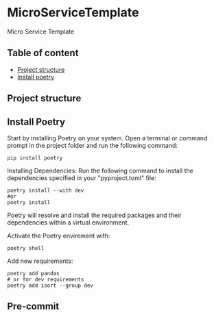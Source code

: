 # MicroServiceTemplate
Micro Service Template

## Table of content
- [Project structure]()
- [Install poetry](#install-poetry)

## Project structure

## Install Poetry
Start by installing Poetry on your system. Open a terminal or command prompt in the project folder and 
run the following command:
```
pip install poetry
```
Installing Dependencies:
Run the following command to install the dependencies specified in your "pyproject.toml" file:

```
poetry install --with dev
#or
poetry install
```
Poetry will resolve and install the required packages and their dependencies within a virtual environment.

Activate the Poetry envirement with:
```
poetry shell
```
Add new requirements:
```
poetry add pandas
# or for dev requirements
poetry add isort --group dev
```

## Pre-commit


